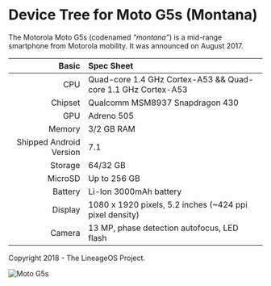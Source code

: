 Device Tree for Moto G5s (Montana)
===========================================

The Motorola Moto G5s (codenamed _"montana"_) is a mid-range smartphone from Motorola mobility.
It was announced on August 2017.

Basic   | Spec Sheet
-------:|:-------------------------
CPU     | Quad-core 1.4 GHz Cortex-A53 && Quad-core 1.1 GHz Cortex-A53
Chipset | Qualcomm MSM8937 Snapdragon 430
GPU     | Adreno 505
Memory  | 3/2 GB RAM
Shipped Android Version | 7.1
Storage | 64/32 GB
MicroSD | Up to 256 GB
Battery | Li-Ion 3000mAh battery
Display | 1080 x 1920 pixels, 5.2 inches (~424 ppi pixel density)
Camera  | 13 MP, phase detection autofocus, LED flash

Copyright 2018 - The LineageOS Project.

![Moto G5s](https://cdn2.gsmarena.com/vv/pics/motorola/motorola-moto-g5s-2.jpg "Moto G5s")